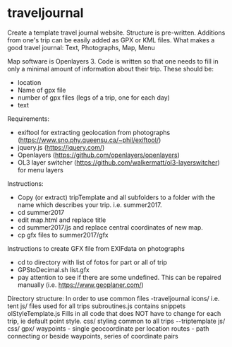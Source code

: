 # traveljournal
Create a template travel journal website. Structure is pre-written. Additions from one's trip can be easily added as 
GPX or KML files.
What makes a good travel journal: Text, Photographs, Map, Menu 

Map software is Openlayers 3. Code is written so that one needs to fill in only a minimal amount of information
about their trip. These should be:
- location
- Name of gpx file
- number of gpx files (legs of a trip, one for each day)
- text

Requirements:
- exiftool for extracting geolocation from photographs (https://www.sno.phy.queensu.ca/~phil/exiftool/)
- jquery.js (https://jquery.com/)
- Openlayers (https://github.com/openlayers/openlayers)
- OL3 layer switcher (https://github.com/walkermatt/ol3-layerswitcher) for menu layers

Instructions: 
- Copy (or extract) tripTemplate and all subfolders to a folder with the name which describes your trip.
i.e. summer2017. 
- cd summer2017 
- edit map.html and replace title 
- cd summer2017/js and replace central coordinates of new map.
- cp gfx files to summer2017/gfx 

Instructions to create GFX file from EXIFdata on photographs
- cd to directory with list of fotos for part or all of trip
- 	GPStoDecimal.sh list.gfx
- pay attention to see if there are some undefined. This can be repaired manually (i.e. https://www.geoplaner.com/)

Directory structure:
In order to use common files 
-traveljournal
	icons/ i.e. tent
	js/ files used for all trips
		subroutines.js contains snippets
		olStyleTemplate.js Fills in all code that does NOT have to change for each  trip, ie default point style.
	css/ styling common to all trips
--triptemplate 
	js/ 
	css/
	gpx/
		waypoints - single geocoordinate per location
		routes - path connecting or beside waypoints, series of coordinate pairs